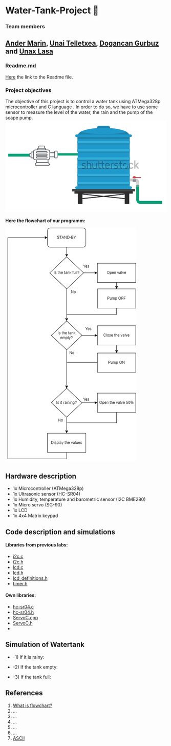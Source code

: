 # Water-Tank-Project 🚰

### Team members
[Ander Marin](https://github.com/andermarin), [Unai Telletxea](https://github.com/UTAN25), [Dogancan Gurbuz](https://github.com/DogancanG) and [Unax Lasa](https://github.com/unaxlasa)
--------------------------------------------------------------------------------------------------------------------------------------------------------------------------------
### Readme.md

[Here](https://github.com/unaxlasa/Water-Tank-Project/blob/main/README.md) the link to the Readme file.

### Project objectives
The objective of this project is to control a water tank using ATMega328p microcontroller and C language . In order to do so, we have to use some sensor to measure the level of the water, the rain and the pump of the scape pump.
![your figure](https://github.com/unaxlasa/Water-Tank-Project/blob/main/Schema.png)

**Here the flowchart of our programm:**

![your figure](https://github.com/unaxlasa/Water-Tank-Project/blob/main/Flowchart.drawio.png)

## Hardware description

- 1x Microcontroller (ATMega328p)
- 1x Ultrasonic sensor (HC-SR04)
- 1x Humidity, temperature and barometric sensor (I2C BME280)
- 1x Micro servo (SG-90)
- 1x LCD
- 1x 4x4 Matrix keypad

## Code description and simulations

#### Libraries from previous labs:

* [i2c.c](WaterTank/WaterTank/src/i2c.c)
* [i2c.h](WaterTank/WaterTank/src/i2c.h)
* [lcd.c](WaterTank/WaterTank/src/lcd.c)
* [lcd.h](WaterTank/WaterTank/src/lcd.h)
* [lcd_definitions.h](WaterTank/WaterTank/src/lcd_definitions.h)
* [timer.h](WaterTank/WaterTank/src/timer.h) 

#### Own libraries:
* [hc-sr04.c](WaterTank/WaterTank/src/hc-sr04.c)
* [hc-sr04.h](WaterTank/WaterTank/src/hc-sr04.h)
* [ServoC.cpp](WaterTank/WaterTank/src/ServoC.cpp)
* [ServoC.h](WaterTank/WaterTank/src/ServoC.h)
* 


## Simulation of Watertank
* -1) If it is rainy:


* -2) If the tank empty:


* -3) If the tank full:


## References
1) [What is flowchart?](https://www.breezetree.com/articles/what-is-a-flow-chart)
2) ...
3) ...
4) ...
5) ...
6) ...
7) [ASCII](https://www.asciitable.com/)



